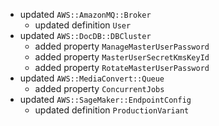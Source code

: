 - updated `AWS::AmazonMQ::Broker`
  - updated definition `User`
- updated `AWS::DocDB::DBCluster`
  - added property `ManageMasterUserPassword`
  - added property `MasterUserSecretKmsKeyId`
  - added property `RotateMasterUserPassword`
- updated `AWS::MediaConvert::Queue`
  - added property `ConcurrentJobs`
- updated `AWS::SageMaker::EndpointConfig`
  - updated definition `ProductionVariant`
